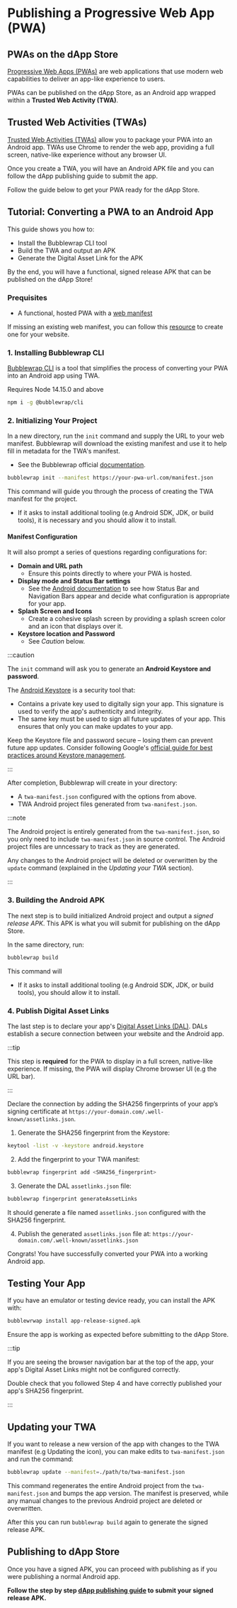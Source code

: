 # Publishing a Progressive Web App (PWA)

## PWAs on the dApp Store

[Progressive Web Apps (PWAs)](https://developer.mozilla.org/en-US/docs/Web/Progressive_web_apps) are web applications that use modern web capabilities to deliver an app-like experience to users.

PWAs can be published on the dApp Store, as an Android app wrapped within a **Trusted Web Activity (TWA)**.

## Trusted Web Activities (TWAs)

[Trusted Web Activities (TWAs)](https://developer.chrome.com/docs/android/trusted-web-activity) allow you to package your PWA into an Android app. TWAs use Chrome to render the web app, providing a full screen, native-like experience without any browser UI.

Once you create a TWA, you will have an Android APK file and you can follow the dApp publishing guide to submit the app.

Follow the guide below to get your PWA ready for the dApp Store.

## Tutorial: Converting a PWA to an Android App

This guide shows you how to:

- Install the Bubblewrap CLI tool
- Build the TWA and output an APK
- Generate the Digital Asset Link for the APK

By the end, you will have a functional, signed release APK that can be published on the dApp Store!

### Prequisites

- A functional, hosted PWA with a [web manifest](https://developer.mozilla.org/en-US/docs/Web/Manifest)

If missing an existing web manifest, you can follow this [resource](https://learn.microsoft.com/en-us/microsoft-edge/progressive-web-apps-chromium/how-to/web-app-manifests) to create one for your website.

### 1. Installing Bubblewrap CLI

[Bubblewrap CLI](https://github.com/GoogleChromeLabs/bubblewrap/tree/main/packages/cli) is a tool that simplifies the process of converting your PWA into an Android app using TWA.

Requires Node 14.15.0 and above

```bash
npm i -g @bubblewrap/cli
```

### 2. Initializing Your Project

In a new directory, run the `init` command and supply the URL to your web manifest.
Bubblewrap will download the existing manifest and use it to help fill in metadata for the TWA's manifest.

- See the Bubblewrap official [documentation](https://github.com/GoogleChromeLabs/bubblewrap/tree/main/packages/cli#init).

```bash
bubblewrap init --manifest https://your-pwa-url.com/manifest.json
```

This command will guide you through the process of creating the TWA manifest for the project.

- If it asks to install additional tooling (e.g Android SDK, JDK, or build tools), it is necessary and you should allow it to install.

#### Manifest Configuration

It will also prompt a series of questions regarding configurations for:

- **Domain and URL path**
  - Ensure this points directly to where your PWA is hosted.
- **Display mode and Status Bar settings**
  - See the [Android documentation](https://material.io/design/platform-guidance/android-bars.html) to see how Status Bar and Navigation Bars appear and decide what configuration is appropriate for your app.
- **Splash Screen and Icons**
  - Create a cohesive splash screen by providing a splash screen color and an icon that displays over it.
- **Keystore location and Password**
  - See _Caution_ below.

:::caution

The `init` command will ask you to generate an **Android Keystore and password**.

The [Android Keystore](https://developer.android.com/privacy-and-security/keystore) is a security tool that:

- Contains a private key used to digitally sign your app. This signature is used to verify the app's authenticity and integrity.
- The same key must be used to sign all future updates of your app. This ensures that only you can make updates to your app.

Keep the Keystore file and password secure – losing them can prevent future app updates. Consider following
Google's [official guide for best practices around Keystore management](https://developer.android.com/studio/publish/app-signing#secure_key).

:::

After completion, Bubblewrap will create in your directory:

- A `twa-manifest.json` configured with the options from above.
- TWA Android project files generated from `twa-manifest.json`.

:::note

The Android project is entirely generated from the `twa-manifest.json`, so you only need to include
`twa-manifest.json` in source control. The Android project files are unncessary to track as they are generated.

Any changes to the Android project will be deleted or overwritten by the `update` command (explained in the _Updating your TWA_ section).

:::

### 3. Building the Android APK

The next step is to build initialized Android project and output a _signed release APK_. This APK is what you will submit for publishing on the dApp Store.

In the same directory, run:

```bash
bubblewrap build
```

This command will

- If it asks to install additional tooling (e.g Android SDK, JDK, or build tools), you should allow it to install.

### 4. Publish Digital Asset Links

The last step is to declare your app's [Digital Asset Links (DAL)](https://developers.google.com/digital-asset-links/v1/getting-started). DALs establish a secure connection between your website and the Android app.

:::tip

This step is **required** for the PWA to display in a full screen, native-like experience. If missing, the PWA will display
Chrome browser UI (e.g the URL bar).

:::

Declare the connection by adding the SHA256 fingerprints of your app’s signing certificate at `https://your-domain.com/.well-known/assetlinks.json`.

1. Generate the SHA256 fingerprint from the Keystore:

```bash
keytool -list -v -keystore android.keystore
```

2. Add the fingerprint to your TWA manifest:

```bash
bubblewrap fingerprint add <SHA256_fingerprint>
```

3. Generate the DAL `assetlinks.json` file:

```bash
bubblewrap fingerprint generateAssetLinks
```

It should generate a file named `assetlinks.json` configured with the SHA256 fingerprint.

4. Publish the generated `assetlinks.json` file at:
   `https://your-domain.com/.well-known/assetlinks.json`

Congrats! You have successfully converted your PWA into a working Android app.

## Testing Your App

If you have an emulator or testing device ready, you can install the APK with:

```bash
bubblewrwap install app-release-signed.apk
```

Ensure the app is working as expected before submitting to the dApp Store.

:::tip

If you are seeing the browser navigation bar at the top of the app, your app's Digital Asset Links might not be configured
correctly.

Double check that you followed Step 4 and have correctly published your app's SHA256 fingerprint.

:::

## Updating your TWA

If you want to release a new version of the app with changes to the TWA manifest (e.g Updating the icon), you can
make edits to `twa-manifest.json` and run the command:

```bash
bubblewrap update --manifest=./path/to/twa-manifest.json
```

This command regenerates the entire Android project from the `twa-manifest.json` and bumps the app version. The manifest is preserved, while any manual changes to the previous Android project are deleted or overwritten.

After this you can run `bubblewrap build` again to generate the signed release APK.

## Publishing to dApp Store

Once you have a signed APK, you can proceed with publishing as if you were publishing a normal
Android app.

**Follow the step by step [dApp publishing guide](/dapp-publishing/overview) to submit your signed release APK.**
